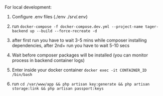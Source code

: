 For local development:

1. Configure .env files (./env ./srv/.env)

2. run `docker-compose -f docker-compose.dev.yml --project-name tager-backend up --build --force-recreate -d`

3. after first run you have to wait 3-5 mins while composer installing dependencies, after 2nd+ run you have to wait 5-10 secs

4. Wait before composer packages will be installed (you can monitor process in backend container logs)

5. Enter inside your docker container `docker exec -it CONTAINER_ID /bin/bash`

6. run `cd /var/www/app && php artisan key:generate && php artisan storage:link && php artisan passport:keys`